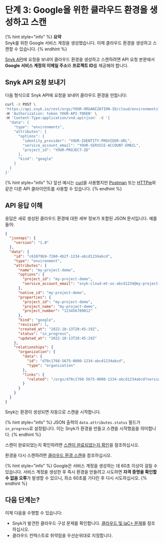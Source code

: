 # 단계 3: Google을 위한 클라우드 환경을 생성하고 스캔

{% hint style="info" %}
**요약**\
Snyk를 위한 Google 서비스 계정을 생성했습니다. 이제 클라우드 환경을 생성하고 스캔할 수 있습니다.
{% endhint %}

[Snyk API](https://apidocs.snyk.io/?version=2022-12-21%7Ebeta#post-/orgs/-org\_id-/cloud/environments)에 요청을 보내어 클라우드 환경을 생성하고 스캔하려면 API 요청 본문에서 **Google 서비스 계정의 이메일 주소**와 **프로젝트 ID**를 제공해야 합니다.

## Snyk API 요청 보내기

다음 형식으로 Snyk API에 요청을 보내어 클라우드 환경을 만듭니다:

```bash
curl -X POST \
'https://api.snyk.io/rest/orgs/YOUR-ORGANIZATION-ID/cloud/environments?version=2022-12-21~beta' \
-H 'Authorization: token YOUR-API-TOKEN' \
-H 'Content-Type:application/vnd.api+json' -d '{
  "data": {
    "type": "environments",
    "attributes": {
      "options": {
        "identity_provider": "YOUR-IDENTITY-PROVIDER-URL",
        "service_account_email": "YOUR-SERVICE-ACCOUNT-EMAIL",
        "project_id": "YOUR-PROJECT-ID"
      },
      "kind": "google"
    }
  }
}'
```

{% hint style="info" %}
앞선 예시는 [curl](https://curl.se/)을 사용했지만 [Postman](https://www.postman.com/) 또는 [HTTPie](https://httpie.io/)와 같은 다른 API 클라이언트를 사용할 수 있습니다.
{% endhint %}

## API 응답 이해

응답은 새로 생성된 클라우드 환경에 대한 세부 정보가 포함된 JSON 문서입니다. 예를 들어:

```json
{
  "jsonapi": {
    "version": "1.0"
  },
  "data": {
    "id": "c61079b9-7260-4b2f-1234-abcd1234abcd",
    "type": "environment",
    "attributes": {
      "name": "my-project-demo",
      "options": {
        "project_id": "my-project-demo",
        "service_account_email": "snyk-cloud-mt-us-abcd1234@my-project-demo.iam.gserviceaccount.com"
      },
      "native_id": "my-project-demo",
      "properties": {
        "project_id": "my-project-demo",
        "project_name": "my-project-demo",
        "project_number": "123456789012"
      },
      "kind": "google",
      "revision": 1,
      "created_at": "2022-10-13T20:45:19Z",
      "status": "in_progress",
      "updated_at": "2022-10-13T20:45:19Z"
    },
    "relationships": {
      "organization": {
        "data": {
          "id": "d70c1768-5675-0000-1234-abcd1234abcd",
          "type": "organization"
        },
        "links": {
          "related": "/orgs/d70c1768-5675-0000-1234-abcd1234abcd?version=2022-12-21~beta"
        }
      }
    }
  }
}
```

Snyk는 환경이 생성되면 자동으로 스캔을 시작합니다.

{% hint style="info" %}
JSON 출력의 `data.attributes.status` 필드가 `in_progress`로 설정됩니다. 이는 Snyk가 환경을 만들고 스캔을 시작했음을 의미합니다.
{% endhint %}

스캔이 완료되었는지 확인하려면 [스캔이 완료되었는지 확인](https://docs.snyk.io/integrations/cloud-platforms/aws-integration/snyk-cloud-for-aws-api/step-3-create-and-scan-a-snyk-cloud-environment#check-to-see-if-the-scan-is-finished)을 참조하십시오.

환경을 다시 스캔하려면 [클라우드 환경 스캔](../../../../../scan-with-snyk/snyk-iac/getting-started-with-iac+-and-cloud-scans/snyk-environments/scan-a-cloud-environment.md)을 참조하십시오.

{% hint style="info" %}
Google은 서비스 계정을 생성하는 데 60초 이상이 걸릴 수 있습니다. 서비스 계정을 생성한 후 즉시 환경을 만들려고 시도하면 **자격 증명을 확인할 수 없음 오류**가 발생할 수 있으니, 최소 60초를 기다린 후 다시 시도하십시오.
{% endhint %}

## 다음 단계는?

이제 다음을 수행할 수 있습니다:

* Snyk가 발견한 클라우드 구성 문제를 확인합니다. [클라우드 및 IaC+ 문제](../../../../../scan-with-snyk/snyk-iac/getting-started-with-iac+-and-cloud-scans/manage-iac+-and-cloud-issues/)를 참조하십시오.
* 클라우드 컨텍스트로 취약점을 우선순위대로 지정합니다.